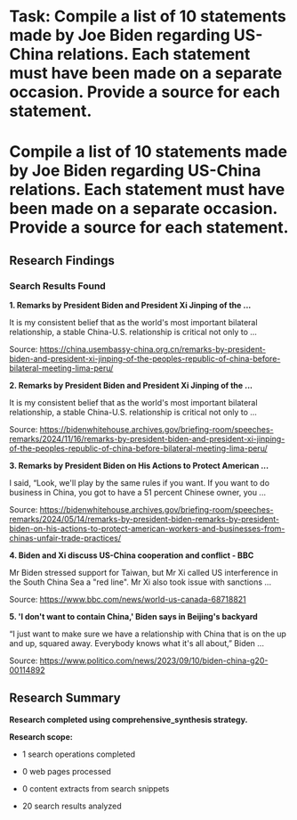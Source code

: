 # Task: Compile a list of 10 statements made by Joe Biden regarding US-China relations. Each statement must have been made on a separate occasion. Provide a source for each statement.

# Compile a list of 10 statements made by Joe Biden regarding US-China relations. Each statement must have been made on a separate occasion. Provide a source for each statement.

## Research Findings

### Search Results Found

**1. Remarks by President Biden and President Xi Jinping of the ...**

It is my consistent belief that as the world's most important bilateral relationship, a stable China-U.S. relationship is critical not only to ...

Source: https://china.usembassy-china.org.cn/remarks-by-president-biden-and-president-xi-jinping-of-the-peoples-republic-of-china-before-bilateral-meeting-lima-peru/



**2. Remarks by President Biden and President Xi Jinping of the ...**

It is my consistent belief that as the world's most important bilateral relationship, a stable China-U.S. relationship is critical not only to ...

Source: https://bidenwhitehouse.archives.gov/briefing-room/speeches-remarks/2024/11/16/remarks-by-president-biden-and-president-xi-jinping-of-the-peoples-republic-of-china-before-bilateral-meeting-lima-peru/



**3. Remarks by President Biden on His Actions to Protect American ...**

I said, “Look, we'll play by the same rules if you want. If you want to do business in China, you got to have a 51 percent Chinese owner, you ...

Source: https://bidenwhitehouse.archives.gov/briefing-room/speeches-remarks/2024/05/14/remarks-by-president-biden-remarks-by-president-biden-on-his-actions-to-protect-american-workers-and-businesses-from-chinas-unfair-trade-practices/



**4. Biden and Xi discuss US-China cooperation and conflict - BBC**

Mr Biden stressed support for Taiwan, but Mr Xi called US interference in the South China Sea a "red line". Mr Xi also took issue with sanctions ...

Source: https://www.bbc.com/news/world-us-canada-68718821



**5. 'I don't want to contain China,' Biden says in Beijing's backyard**

“I just want to make sure we have a relationship with China that is on the up and up, squared away. Everybody knows what it's all about,” Biden ...

Source: https://www.politico.com/news/2023/09/10/biden-china-g20-00114892



## Research Summary

**Research completed using comprehensive_synthesis strategy.**


**Research scope:**

- 1 search operations completed

- 0 web pages processed

- 0 content extracts from search snippets

- 20 search results analyzed
